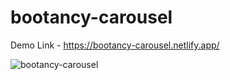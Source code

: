 # bootancy-carousel

Demo Link - https://bootancy-carousel.netlify.app/

![bootancy-carousel](https://user-images.githubusercontent.com/38612699/60068046-e6530100-972e-11e9-9eea-4ffcb43be898.png)
